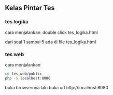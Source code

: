 ## Kelas Pintar Tes

### tes logika

cara menjalankan: double click tes_logika.html

dari soal 1 sampai 5 ada di file tes_logika.html

### tes web

cara menjalankan:

```sh
cd tes_web/public
php -S localhost:8080
```

buka browsernya lalu buka url http://localhost:8080

